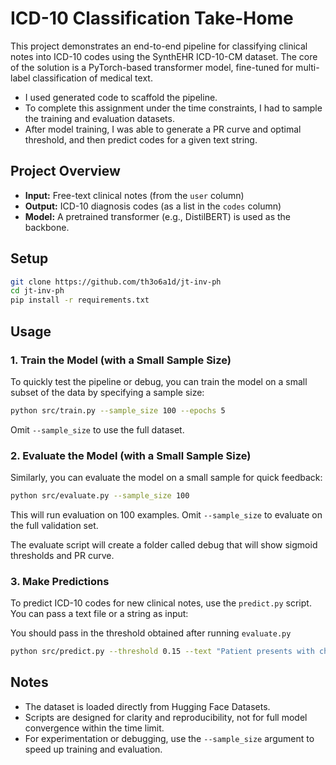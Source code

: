 # ICD-10 Classification Take-Home

This project demonstrates an end-to-end pipeline for classifying clinical notes into ICD-10 codes using the SynthEHR ICD-10-CM dataset. The core of the solution is a PyTorch-based transformer model, fine-tuned for multi-label classification of medical text.

* I used generated code to scaffold the pipeline.
* To complete this assignment under the time constraints, I had to sample the training and evaluation datasets. 
* After model training, I was able to generate a PR curve and optimal threshold, and then predict codes for a given text string. 

## Project Overview

- **Input:** Free-text clinical notes (from the `user` column)
- **Output:** ICD-10 diagnosis codes (as a list in the `codes` column)
- **Model:** A pretrained transformer (e.g., DistilBERT) is used as the backbone.

## Setup

```bash
git clone https://github.com/th3o6a1d/jt-inv-ph
cd jt-inv-ph
pip install -r requirements.txt
```

## Usage

### 1. Train the Model (with a Small Sample Size)

To quickly test the pipeline or debug, you can train the model on a small subset of the data by specifying a sample size:

```bash
python src/train.py --sample_size 100 --epochs 5
```

Omit `--sample_size` to use the full dataset.

### 2. Evaluate the Model (with a Small Sample Size)

Similarly, you can evaluate the model on a small sample for quick feedback:

```bash
python src/evaluate.py --sample_size 100
```

This will run evaluation on 100 examples. Omit `--sample_size` to evaluate on the full validation set.

The evaluate script will create a folder called debug that will show sigmoid thresholds and PR curve.

### 3. Make Predictions

To predict ICD-10 codes for new clinical notes, use the `predict.py` script. You can pass a text file or a string as input:

You should pass in the threshold obtained after running `evaluate.py`

```bash
python src/predict.py --threshold 0.15 --text "Patient presents with chest pain and shortness of breath."
```

## Notes
- The dataset is loaded directly from Hugging Face Datasets.
- Scripts are designed for clarity and reproducibility, not for full model convergence within the time limit.
- For experimentation or debugging, use the `--sample_size` argument to speed up training and evaluation.
